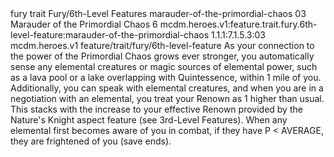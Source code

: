 <ability>
  <metadata>
    <class>fury</class>
    <feature_type>trait</feature_type>
    <file_dpath>Fury/6th-Level Features</file_dpath>
    <item_id>marauder-of-the-primordial-chaos</item_id>
    <item_index>03</item_index>
    <item_name>Marauder of the Primordial Chaos</item_name>
    <level>6</level>
    <scc>mcdm.heroes.v1:feature.trait.fury.6th-level-feature:marauder-of-the-primordial-chaos</scc>
    <scdc>1.1.1:7.1.5.3:03</scdc>
    <source>mcdm.heroes.v1</source>
    <type>feature/trait/fury/6th-level-feature</type>
  </metadata>
  <effects>
    <effect type="mundane">As your connection to the power of the Primordial Chaos grows ever stronger, you automatically sense any elemental creatures or magic sources of elemental power, such as a lava pool or a lake overlapping with Quintessence, within 1 mile of you.
Additionally, you can speak with elemental creatures, and when you are in a negotiation with an elemental, you treat your Renown as 1 higher than usual. This stacks with the increase to your effective Renown provided by the Nature&apos;s Knight aspect feature (see 3rd-Level Features). When any elemental first becomes aware of you in combat, if they have P &lt; AVERAGE, they are frightened of you (save ends).</effect>
  </effects>
</ability>
